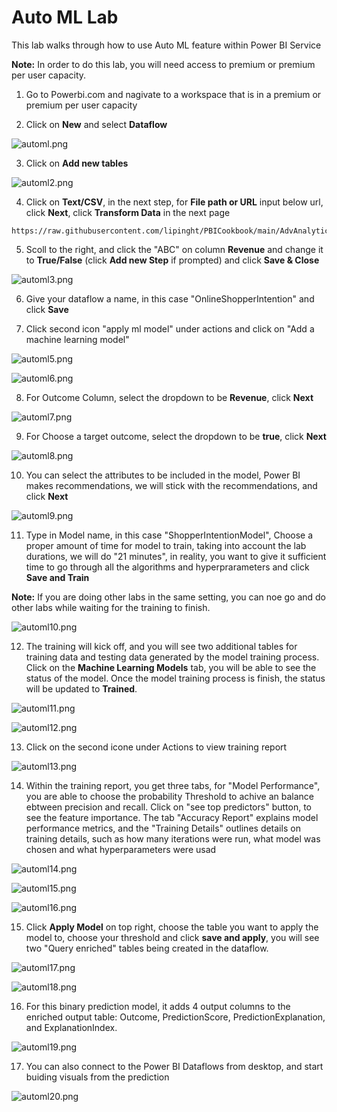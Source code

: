 # Auto ML Lab
This lab walks through how to use Auto ML feature within Power BI Service

**Note:** In order to do this lab, you will need access to premium or premium per user capacity.


1. Go to Powerbi.com and nagivate to a workspace that is in a premium or premium per user capacity

2. Click on **New** and select **Dataflow**

![automl.png](images/automl.png)

3. Click on **Add new tables** 

![automl2.png](images/automl2.png)

4. Click on **Text/CSV**, in the next step, for **File path or URL** input below url, click **Next**, click **Transform Data** in the next page

```
https://raw.githubusercontent.com/lipinght/PBICookbook/main/AdvAnalytics/OnlineShoppersIntention.csv
```

5. Scoll to the right, and click the "ABC" on column **Revenue** and change it to **True/False** (click **Add new Step** if prompted) and click **Save & Close**

![automl3.png](images/automl3.png)

6. Give your dataflow a name, in this case "OnlineShopperIntention" and click **Save**


7. Click second icon "apply ml model" under actions and click on "Add a machine learning model" 

![automl5.png](images/automl5.png)

![automl6.png](images/automl6.png)

8. For Outcome Column, select the dropdown to be **Revenue**, click **Next**

![automl7.png](images/automl7.png)

9. For Choose a target outcome, select the dropdown to be **true**, click **Next**

![automl8.png](images/automl8.png)

10. You can select the attributes to be included in the model, Power BI makes recommendations, we will stick with the recommendations, and click **Next**

![automl9.png](images/automl9.png)

11. Type in Model name, in this case "ShopperIntentionModel", Choose a proper amount of time for model to train, taking into account the lab durations, we will do "21 minutes", in reality, you want to give it sufficient time to go through all the algorithms and hyperprarameters and click **Save and Train**

**Note:** If you are doing other labs in the same setting, you can noe go and do other labs while waiting for the training to finish.

![automl10.png](images/automl10.png)

12. The training will kick off, and you will see two additional tables for training data and testing data generated by the model training process. Click on the **Machine Learning Models** tab, you will be able to see the status of the model. Once the model training process is finish, the status will be updated to **Trained**.

![automl11.png](images/automl11.png)

![automl12.png](images/automl12.png)

13. Click on the second icone under Actions to view training report 


![automl13.png](images/automl13.png)

14. Within the training report, you get three tabs, for "Model Performance", you are able to choose the probability Threshold to achive an balance ebtween precision and recall. Click on "see top predictors" button, to see the feature importance. The tab "Accuracy Report" explains model performance metrics, and the "Training Details" outlines details on training details, such as how many iterations were run, what model was chosen and what hyperparameters were usad

![automl14.png](images/automl14.png)

![automl15.png](images/automl15.png)

![automl16.png](images/automl16.png)

15. Click **Apply Model** on top right, choose the table you want to apply the model to, choose your threshold and click **save and apply**, you will see two "Query enriched" tables being created in the dataflow.

![automl17.png](images/automl17.png)

![automl18.png](images/automl18.png)

16. For this binary prediction model, it adds 4 output columns to the enriched output table: Outcome, PredictionScore, PredictionExplanation, and ExplanationIndex. 

![automl19.png](images/automl19.png)

17. You can also connect to the Power BI Dataflows from desktop, and start buiding visuals from the prediction 

![automl20.png](images/automl20.png)
